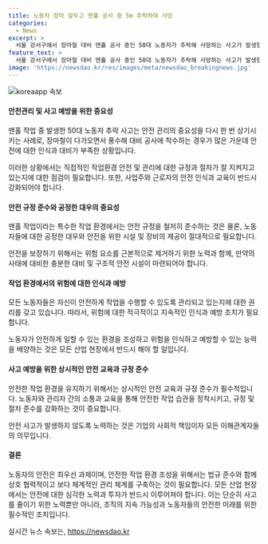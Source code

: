 ```yaml
---
title: 노동자 장마 앞두고 맨홀 공사 중 5m 추락하여 사망
categories:
  - News
excerpt: >
  서울 강서구에서 장마철 대비 맨홀 공사 중인 50대 노동자가 추락해 사망하는 사고가 발생했습니다. 남성 A씨는 맨홀 아래로 5m 추락한 뒤 심정지 상태로 발견되어 응급 조치를 받았지만 숨졌습니다. 경찰은 사고 경위를 조사 중이며, A씨는 장마철 대비 공사 중이었던 것으로 전해졌습니다. 사건과 관련한 정보는 KBS뉴스를 통해 제보할 수 있습니다. (150자)
feature_text: >
  서울 강서구에서 장마철 대비 맨홀 공사 중인 50대 노동자가 추락해 사망하는 사고가 발생했습니다. 남성 A씨는 맨홀 아래로 5m 추락한 뒤 심정지 상태로 발견되어 응급 조치를 받았지만 숨졌습니다. 경찰은 사고 경위를 조사 중이며, A씨는 장마철 대비 공사 중이었던 것으로 전해졌습니다. 사건과 관련한 정보는 KBS뉴스를 통해 제보할 수 있습니다. (150자)
image: 'https://newsdao.kr/res/images/meta/newsdao_breakingnews.jpg'
---
```


<p><img src="https://newsdao.kr/res/images/meta/newsdao_breakingnews.jpg" alt="koreaapp 속보" /></p>

<h4>안전관리 및 사고 예방을 위한 중요성</h4>

<p>맨홀 작업 중 발생한 50대 노동자 추락 사고는 안전 관리의 중요성을 다시 한 번 상기시키는 사례로, 장마철이 다가오면서 풍수해 대비 공사에 착수하는 경우가 많은 가운데 안전에 대한 인식과 대비가 부족한 상황입니다.</p>

<p>이러한 상황에서는 직접적인 작업환경 안전 및 관리에 대한 규정과 절차가 잘 지켜지고 있는지에 대한 점검이 필요합니다. 또한, 사업주와 근로자의 안전 인식과 교육이 반드시 강화되어야 합니다.</p>

<h4>안전 규정 준수와 공정한 대우의 중요성</h4>

<p>맨홀 작업이라는 특수한 작업 환경에서는 안전 규정을 철저히 준수하는 것은 물론, 노동자들에 대한 공정한 대우와 안전을 위한 시설 및 장비의 제공이 절대적으로 필요합니다.</p>

<p>안전을 보장하기 위해서는 위험 요소를 근본적으로 제거하기 위한 노력과 함께, 만약의 사태에 대비한 충분한 대비 및 구조적 안전 시설이 마련되어야 합니다.</p>

<h4>작업 환경에서의 위험에 대한 인식과 예방</h4>

<p>모든 노동자들은 자신이 안전하게 작업을 수행할 수 있도록 관리되고 있는지에 대한 권리를 갖고 있습니다. 따라서, 위험에 대한 적극적이고 지속적인 인식과 예방 조치가 필요합니다.</p>

<p>노동자가 안전하게 일할 수 있는 환경을 조성하고 위험을 인식하고 예방할 수 있는 능력을 배양하는 것은 모든 산업 현장에서 반드시 해야 할 일입니다.</p>

<h4>사고 예방을 위한 상시적인 안전 교육과 규정 준수</h4>

<p>안전한 작업 환경을 유지하기 위해서는 상시적인 안전 교육과 규정 준수가 필수적입니다. 노동자와 관리자 간의 소통과 교육을 통해 안전한 작업 습관을 정착시키고, 규정 및 절차 준수를 강화하는 것이 중요합니다.</p>

<p>안전 사고가 발생하지 않도록 노력하는 것은 기업의 사회적 책임이자 모든 이해관계자들의 의무입니다.</p>

<h4>결론</h4>

<p>노동자의 안전은 최우선 과제이며, 안전한 작업 환경 조성을 위해서는 법규 준수와 함께 상호 협력적이고 보다 체계적인 관리 체계를 구축하는 것이 필요합니다. 모든 산업 현장에서는 안전에 대한 심각한 노력과 투자가 반드시 이루어져야 합니다. 이는 단순히 사고를 줄이기 위한 노력뿐만 아니라, 조직의 지속 가능성과 노동자들의 안전한 미래를 위한 필수적인 조치입니다.</p>
실시간 뉴스 속보는, <a href="https://newsdao.kr" rel="dofollow">https://newsdao.kr</a>


